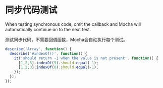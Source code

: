 # 同步代码测试

When testing synchronous code, omit the callback and Mocha will automatically continue on to the next test.

测试同步代码，不需要回调函数，Mocha会自动执行每个测试。

```js
describe('Array', function() {
  describe('#indexOf()', function() {
    it('should return -1 when the value is not present', function() {
      [1,2,3].indexOf(5).should.equal(-1);
      [1,2,3].indexOf(0).should.equal(-1);
    });
  });
});
```